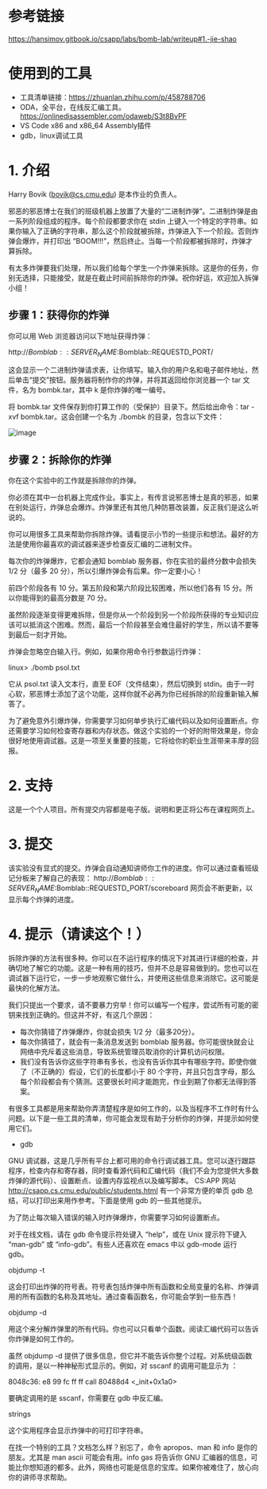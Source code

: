 # 参考链接
https://hansimov.gitbook.io/csapp/labs/bomb-lab/writeup#1.-jie-shao

# 使用到的工具
- 工具清单链接：https://zhuanlan.zhihu.com/p/458788706
- ODA，全平台，在线反汇编工具。https://onlinedisassembler.com/odaweb/S3t8BvPF
- VS Code x86 and x86_64 Assembly插件
- gdb，linux调试工具

# 1. 介绍

Harry Bovik (bovik@cs.cmu.edu) 是本作业的负责人。

邪恶的邪恶博士在我们的班级机器上放置了大量的“二进制炸弹”。二进制炸弹是由一系列阶段组成的程序。每个阶段都要求你在 stdin 上键入一个特定的字符串。如果你输入了正确的字符串，那么这个阶段就被拆除，炸弹进入下一个阶段。否则炸弹会爆炸，并打印出 “BOOM!!!”，然后终止。当每一个阶段都被拆除时，炸弹才算拆除。

有太多炸弹要我们处理，所以我们给每个学生一个炸弹来拆除。这是你的任务，你别无选择，只能接受，就是在截止时间前拆除你的炸弹。祝你好运，欢迎加入拆弹小组！

## 步骤 1：获得你的炸弹


你可以用 Web 浏览器访问以下地址获得炸弹：

http://$Bomblab::SERVER_NAME:$Bomblab::REQUESTD_PORT/

这会显示一个二进制炸弹请求表，让你填写。输入你的用户名和电子邮件地址，然后单击“提交”按钮。服务器将制作你的炸弹，并将其返回给你浏览器一个 tar 文件，名为 bombk.tar，其中 k 是你炸弹的唯一编号。

将 bombk.tar 文件保存到你打算工作的（受保护）目录下。然后给出命令：tar -xvf bombk.tar。这会创建一个名为 ./bombk 的目录，包含以下文件：

![image](https://user-images.githubusercontent.com/65701532/206117545-b3d9280b-f4d5-41f1-b93a-5d7496d5be70.png)


## 步骤 2：拆除你的炸弹


你在这个实验中的工作就是拆除你的炸弹。

你必须在其中一台机器上完成作业。事实上，有传言说邪恶博士是真的邪恶，如果在别处运行，炸弹总会爆炸。炸弹里还有其他几种防篡改装置，反正我们是这么听说的。

你可以用很多工具来帮助你拆除炸弹。请看提示小节的一些提示和想法。最好的方法是使用你最喜欢的调试器来逐步检查反汇编的二进制文件。

每次你的炸弹爆炸，它都会通知 bomblab 服务器，你在实验的最终分数中会损失 1/2 分（最多 20 分），所以引爆炸弹会有后果。你一定要小心！

前四个阶段各有 10 分。第五阶段和第六阶段比较困难，所以他们各有 15 分。所以你能得到的最高分数是 70 分。

虽然阶段逐渐变得更难拆除，但是你从一个阶段到另一个阶段所获得的专业知识应该可以抵消这个困难。然而，最后一个阶段甚至会难住最好的学生，所以请不要等到最后一刻才开始。

炸弹会忽略空白输入行。例如，如果你用命令行参数运行炸弹：

linux> ./bomb psol.txt

它从 psol.txt 读入文本行，直至 EOF（文件结束），然后切换到 stdin。由于一时心软，邪恶博士添加了这个功能，这样你就不必再为你已经拆除的阶段重新输入解答了。

为了避免意外引爆炸弹，你需要学习如何单步执行汇编代码以及如何设置断点。你还需要学习如何检查寄存器和内存状态。做这个实验的一个好的附带效果是，你会很好地使用调试器。这是一项至关重要的技能，它将给你的职业生涯带来丰厚的回报。

# 2. 支持

这是一个个人项目。所有提交内容都是电子版。说明和更正将公布在课程网页上。
# 3. 提交

该实验没有显式的提交。炸弹会自动通知讲师你工作的进度。你可以通过查看班级记分板来了解自己的表现：
http://$Bomblab::SERVER_NAME:$Bomblab::REQUESTD_PORT/scoreboard
网页会不断更新，以显示每个炸弹的进度。
# 4. 提示（请读这个！）

拆除炸弹的方法有很多种。你可以在不运行程序的情况下对其进行详细的检查，并确切地了解它的功能。这是一种有用的技巧，但并不总是容易做到的。您也可以在调试器下运行它，一步一步地观察它做什么，并使用这些信息来消除它。这可能是最快的化解方法。

我们只提出一个要求，请不要暴力穷举！你可以编写一个程序，尝试所有可能的密钥来找到正确的。但这并不好，有这几个原因：

- 每次你猜错了炸弹爆炸，你就会损失 1/2 分（最多20分）。
- 每次你猜错了，就会有一条消息发送到 bomblab 服务器。你可能很快就会让网络中充斥着这些消息，导致系统管理员取消你的计算机访问权限。
- 我们没有告诉你这些字符串有多长，也没有告诉你其中有哪些字符。即使你做了（不正确的）假设，它们的长度都小于 80 个字符，并且只包含字母，那么每个阶段都会有个猜测。这要很长时间才能跑完，作业到期了你都无法得到答案。

有很多工具都是用来帮助你弄清楚程序是如何工作的，以及当程序不工作时有什么问题。以下是一些工具的清单，你可能会发现有助于分析你的炸弹，并提示如何使用它们。
- gdb

GNU 调试器，这是几乎所有平台上都可用的命令行调试器工具。您可以逐行跟踪程序，检查内存和寄存器，同时查看源代码和汇编代码（我们不会为您提供大多数炸弹的源代码）、设置断点、设置内存监视点以及编写脚本。
CS:APP 网站 http://csapp.cs.cmu.edu/public/students.html 有一个非常方便的单页 gdb 总结，可以打印出来用作参考。下面是使用 gdb 的一些其他提示。

为了防止每次输入错误的输入时炸弹爆炸，你需要学习如何设置断点。

对于在线文档，请在 gdb 命令提示符处键入 “help”，或在 Unix 提示符下键入 “man-gdb” 或 “info-gdb”。有些人还喜欢在 emacs 中以 gdb-mode 运行 gdb。

objdump -t

这会打印出炸弹的符号表。符号表包括炸弹中所有函数和全局变量的名称、炸弹调用的所有函数的名称及其地址。通过查看函数名，你可能会学到一些东西！

objdump -d

用这个来分解炸弹里的所有代码。你也可以只看单个函数。阅读汇编代码可以告诉你炸弹是如何工作的。

虽然 objdump -d 提供了很多信息，但它并不能告诉你整个过程。对系统级函数的调用，是以一种神秘形式显示的。例如，对 sscanf 的调用可能显示为 ： 

8048c36:   e8 99 fc ff ff   call   80488d4 <_init+0x1a0>

要确定调用的是 sscanf，你需要在 gdb 中反汇编。

strings

这个实用程序会显示炸弹中的可打印字符串。


在找一个特别的工具？文档怎么样？别忘了，命令 apropos、man 和 info 是你的朋友。尤其是 man ascii 可能会有用。info gas 将告诉你 GNU 汇编器的信息，可能比你想知道的都多。此外，网络也可能是信息的宝库。如果你被难住了，放心向你的讲师寻求帮助。
